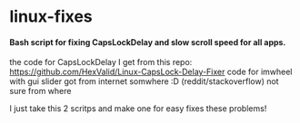 # linux-fixes
#### Bash script for fixing CapsLockDelay and slow scroll speed for all apps.
the code for CapsLockDelay I get from this repo: https://github.com/HexValid/Linux-CapsLock-Delay-Fixer
code for imwheel with gui slider got from internet somwhere :D (reddit/stackoverflow) not sure from where

I just take this 2 scritps and make one for easy fixes these problems!
